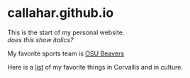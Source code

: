 # callahar.github.io

This is the start of my personal website.  
*does this show italics?*

My favorite sports team is [OSU Beavers](https://osubeavers.com/)

Here is a [list](./cultural_recs.md) of my favorite things in Corvallis and in culture.
